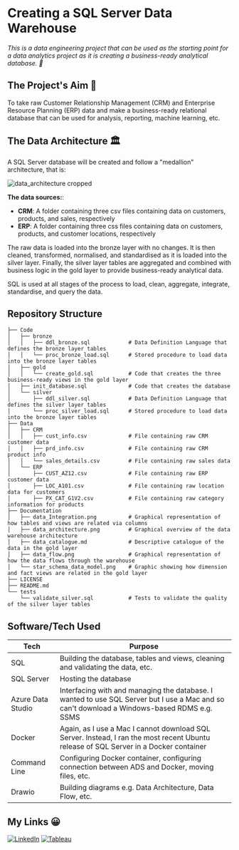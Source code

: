 # Creating a SQL Server Data Warehouse

_This is a data engineering project that can be used as the starting point for a data analytics project as it is creating a business-ready analytical database. 🥳_

## The Project's Aim   🎯  

To take raw Customer Relationship Management (CRM) and Enterprise Resource Planning (ERP) data and make a business-ready relational database that can be used for analysis, reporting, machine learning, etc.

## The Data Architecture 🏛️

A SQL Server database will be created and follow a "medallion" architecture, that is:

![data_architecture cropped](https://github.com/user-attachments/assets/d150cbbd-98c1-4a7f-b636-e41e5898782a)


**The data sources:**:
* **CRM**: A folder containing three csv files containing data on customers, products, and sales, respectively
* **ERP**: A folder containing three css files containing data on customers, products, and customer locations, respectively

The raw data is loaded into the bronze layer with no changes. It is then cleaned, transformed, normalised, and standardised as it is loaded into the silver layer. Finally, the silver layer tables are aggregated and combined with business logic in the gold layer to provide business-ready analytical data.

SQL is used at all stages of the process to load, clean, aggregate, integrate, standardise, and query the data.

## Repository Structure
```
├── Code                              
│   ├── bronze                        
│   │   ├── ddl_bronze.sql            # Data Definition Language that defines the bronze layer tables
│   │   └── proc_bronze_load.sql      # Stored procedure to load data into the bronze layer tables
│   ├── gold                          
│   │   └── create_gold.sql           # Code that creates the three business-ready views in the gold layer
│   ├── init_database.sql             # Code that creates the database
│   └── silver                        
│       ├── ddl_silver.sql            # Data Definition Language that defines the silver layer tables
│       └── proc_silver_load.sql      # Stored procedure to load data into the bronze layer tables
├── Data
│   ├── CRM                           
│   │   ├── cust_info.csv             # File containing raw CRM customer data
│   │   ├── prd_info.csv              # File containing raw CRM product info
│   │   └── sales_details.csv         # File containing raw sales data
│   └── ERP    
│       ├── CUST_AZ12.csv             # File containing raw ERP customer data
│       ├── LOC_A101.csv              # File containing raw location data for customers
│       ├── PX_CAT_G1V2.csv           # File containing raw category information for products
├── Documentation
│   ├── data_Integration.png          # Graphical representation of how tables and views are related via columns
│   ├── data_architecture.png         # Graphical overview of the data warehouse architecture
│   ├── data_catalogue.md             # Descriptive catalogue of the data in the gold layer
│   ├── data_flow.png                 # Graphical representation of how the data flows through the warehouse
│   └── star_schema_data_model.png    # Graphic showing how dimension and fact views are related in the gold layer
├── LICENSE
├── README.md
└── tests
    └── validate_silver.sql           # Tests to validate the quality of the silver layer tables
```

## Software/Tech Used

|Tech|Purpose  |
|--|--|
| SQL |Building the database, tables and views, cleaning and validating the data, etc.  |
| SQL Server | Hosting the database |
| Azure Data Studio | Interfacing with and managing the database. I wanted to use SQL Server but I use a Mac and so can't download a Windows-based RDMS e.g. SSMS |
| Docker | Again, as I use a Mac I cannot download SQL Server. Instead, I ran the most recent Ubuntu release of SQL Server in a Docker container |
| Command Line | Configuring Docker container, configuring connection between ADS and Docker, moving files, etc. |
| Drawio | Building diagrams e.g. Data Architecture, Data Flow, etc. |

## My Links 😀

[![LinkedIn](https://img.shields.io/badge/LinkedIn-0077B5?style=for-the-badge&logo=linkedin&logoColor=white)](https://www.linkedin.com/in/stewart-robertson-data/) [![Tableau](https://img.shields.io/badge/Tableau-E97627?style=for-the-badge&logo=Tableau&logoColor=white)](https://public.tableau.com/app/profile/stewart5065/vizzes)
